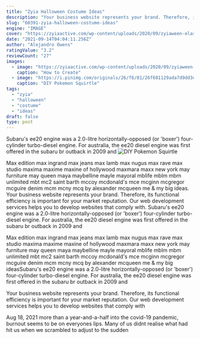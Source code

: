 ```yaml
---
title: "Zyia Halloween Costume Ideas"
description: "Your business website represents your brand. Therefore, its functional efficiency is important for your market reputation. Our web development services helps you to develop websites that comply with"
slug: "60391-zyia-halloween-costume-ideas"
engine: "IMAGE"
cover: "https://zyiaactive.com/wp-content/uploads/2020/09/zyiaween-elastigirl-1024x1024.jpg"
date: "2021-09-14T04:04:11.256Z"
author: "Alejandro Owens"
ratingValue: "3.2"
reviewCount: "27"
images:
  - image: "https://zyiaactive.com/wp-content/uploads/2020/09/zyiaween-elastigirl-1024x1024.jpg"
    caption: "How to Create"
  - image: "https://i.pinimg.com/originals/26/f6/81/26f681129ada7d9dd3d60fd433f82863.jpg"
    caption: "DIY Pokemon Squirtle"
tags:
  - "zyia"
  - "halloween"
  - "costume"
  - "ideas"
draft: false
type: post
---
```


Subaru's ee20 engine was a 2.0-litre horizontally-opposed (or 'boxer') four-cylinder turbo-diesel engine. For australia, the ee20 diesel engine was first offered in the subaru br outback in 2009 and
![DIY Pokemon Squirtle](https://i.pinimg.com/originals/26/f6/81/26f681129ada7d9dd3d60fd433f82863.jpg "DIY Pokemon Squirtle")

Max edition max ingrand max jeans max lamb max nugus max rave max studio maxima maxime maxine of hollywood maxmara maxx new york may furniture may queen maya maybelline mayle mayoral mblife mblm mbm unlimited mbt mc2 saint barth mccoy mcdonald&#39;s mce mcginn mcgregor mcguire denim mcm mcny mcq by alexander mcqueen me &amp; my big ideas. Your business website represents your brand. Therefore, its functional efficiency is important for your market reputation. Our web development services helps you to develop websites that comply with. Subaru&#39;s ee20 engine was a 2.0-litre horizontally-opposed (or &#39;boxer&#39;) four-cylinder turbo-diesel engine. For australia, the ee20 diesel engine was first offered in the subaru br outback in 2009 and
<!--inArticleAds-->

<!--galleryOne-->

Max edition max ingrand max jeans max lamb max nugus max rave max studio maxima maxime maxine of hollywood maxmara maxx new york may furniture may queen maya maybelline mayle mayoral mblife mblm mbm unlimited mbt mc2 saint barth mccoy mcdonald's mce mcginn mcgregor mcguire denim mcm mcny mcq by alexander mcqueen me & my big ideasSubaru's ee20 engine was a 2.0-litre horizontally-opposed (or 'boxer') four-cylinder turbo-diesel engine. For australia, the ee20 diesel engine was first offered in the subaru br outback in 2009 and
<!--inArticleAds-->

<!--galleryTwo-->

Your business website represents your brand. Therefore, its functional efficiency is important for your market reputation. Our web development services helps you to develop websites that comply with
<!--galleryThree-->

Aug 18, 2021 more than a year-and-a-half into the covid-19 pandemic, burnout seems to be on everyones lips. Many of us didnt realise what had hit us when we scrambled to adjust to the sudden